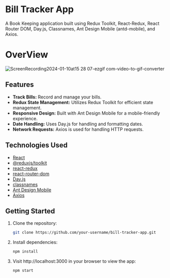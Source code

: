 # Bill Tracker App

A Book Keeping application built using Redux Toolkit, React-Redux, React Router DOM, Day.js, Classnames, Ant Design Mobile (antd-mobile), and Axios.

# OverView
![ScreenRecording2024-01-10at15 28 07-ezgif com-video-to-gif-converter](https://github.com/YF91925352/Book-Keeping-Mobile-App/assets/113684176/1079b40b-003e-46f9-aa68-18ef33df3e46)

## Features

- **Track Bills:** Record and manage your bills.
- **Redux State Management:** Utilizes Redux Toolkit for efficient state management.
- **Responsive Design:** Built with Ant Design Mobile for a mobile-friendly experience.
- **Date Handling:** Uses Day.js for handling and formatting dates.
- **Network Requests:** Axios is used for handling HTTP requests.

## Technologies Used

- [React](https://reactjs.org/)
- [@reduxjs/toolkit](https://redux-toolkit.js.org/)
- [react-redux](https://react-redux.js.org/)
- [react-router-dom](https://reactrouter.com/)
- [Day.js](https://day.js.org/)
- [classnames](https://www.npmjs.com/package/classnames)
- [Ant Design Mobile](https://mobile.ant.design/)
- [Axios](https://axios-http.com/)

## Getting Started

1. Clone the repository:

   ```bash
   git clone https://github.com/your-username/bill-tracker-app.git
   ```

2. Install dependencies:

   ```bash
   npm install
   ```

3. Visit http://localhost:3000 in your browser to view the app:

   ```bash
   npm start
   ```

```

```
